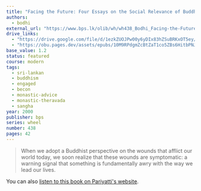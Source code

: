 ```yaml
---
title: "Facing the Future: Four Essays on the Social Relevance of Buddhism"
authors:
  - bodhi
external_url: "https://www.bps.lk/olib/wh/wh438_Bodhi_Facing-the-Future--Four-Essays.html"
drive_links:
  - "https://drive.google.com/file/d/1ezkZUOJPw00y6yDIx83hZSuBRKxOT5ey/view?usp=drivesdk"
  - "https://obu.pages.dev/assets/epubs/10M9RPdgmZcBtZaT1co5ZBs6HitbPNJE9.epub"
base_value: 1.2
status: featured
course: modern
tags:
  - sri-lankan
  - buddhism
  - engaged
  - becon
  - monastic-advice
  - monastic-theravada
  - sangha
year: 2000
publisher: bps
series: wheel
number: 438
pages: 42
---
```


> When we adopt a Buddhist perspective on the wounds that afflict our world today, we soon realize that these wounds are symptomatic: a warning signal that something is fundamentally awry with the way we lead our lives.

You can also [listen to this book on Pariyatti's website](https://store.pariyatti.org/facing-the-future).
